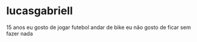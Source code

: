 # lucasgabriell
15 anos 
eu gosto de jogar futebol
andar de bike
eu não gosto de ficar sem fazer nada
